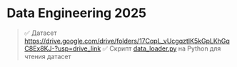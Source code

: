 # Data Engineering 2025 
> :white_check_mark: Датасет https://drive.google.com/drive/folders/17CqpL_vUcgqztIK5kGpLKhGqC8Ex8KJ-?usp=drive_link
> :white_check_mark: Скрипт [data_loader.py](http://sabaka.net) на Python для чтения датасет

